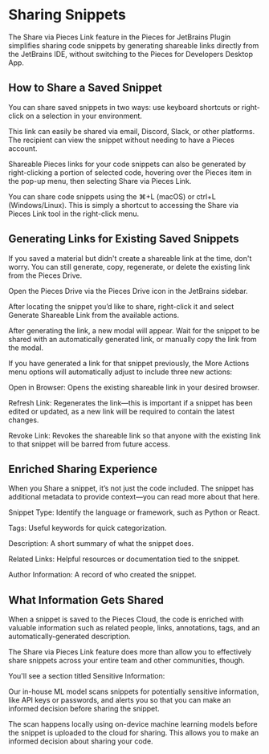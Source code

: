 # Sharing Snippets

The Share via Pieces Link feature in the Pieces for JetBrains Plugin simplifies sharing code snippets by generating shareable links directly from the JetBrains IDE, without switching to the Pieces for Developers Desktop App.

## How to Share a Saved Snippet

You can share saved snippets in two ways: use keyboard shortcuts or right-click on a selection in your environment.

This link can easily be shared via email, Discord, Slack, or other platforms. The recipient can view the snippet without needing to have a Pieces account.

Shareable Pieces links for your code snippets can also be generated by right-clicking a portion of selected code, hovering over the Pieces item in the pop-up menu, then selecting Share via Pieces Link.



You can share code snippets using the ⌘+L (macOS) or ctrl+L (Windows/Linux). This is simply a shortcut to accessing the Share via Pieces Link tool in the right-click menu.



## Generating Links for Existing Saved Snippets

If you saved a material but didn't create a shareable link at the time, don't worry. You can still generate, copy, regenerate, or delete the existing link from the Pieces Drive.

Open the Pieces Drive via the Pieces Drive icon in the JetBrains sidebar.

After locating the snippet you’d like to share, right-click it and select Generate Shareable Link from the available actions.



After generating the link, a new modal will appear. Wait for the snippet to be shared with an automatically generated link, or manually copy the link from the modal.

If you have generated a link for that snippet previously, the More Actions menu options will automatically adjust to include three new actions:

Open in Browser: Opens the existing shareable link in your desired browser.

Refresh Link: Regenerates the link—this is important if a snippet has been edited or updated, as a new link will be required to contain the latest changes.

Revoke Link: Revokes the shareable link so that anyone with the existing link to that snippet will be barred from future access.



## Enriched Sharing Experience

When you Share a snippet, it’s not just the code included. The snippet has additional metadata to provide context—you can read more about that here.

Snippet Type: Identify the language or framework, such as Python or React.

Tags: Useful keywords for quick categorization.

Description: A short summary of what the snippet does.

Related Links: Helpful resources or documentation tied to the snippet.

Author Information: A record of who created the snippet.



## What Information Gets Shared

When a snippet is saved to the Pieces Cloud, the code is enriched with valuable information such as related people, links, annotations, tags, and an automatically-generated description.



The Share via Pieces Link feature does more than allow you to effectively share snippets across your entire team and other communities, though.

You'll see a section titled Sensitive Information:



Our in-house ML model scans snippets for potentially sensitive information, like API keys or passwords, and alerts you so that you can make an informed decision before sharing the snippet.  

The scan happens locally using on-device machine learning models before the snippet is uploaded to the cloud for sharing. This allows you to make an informed decision about sharing your code.